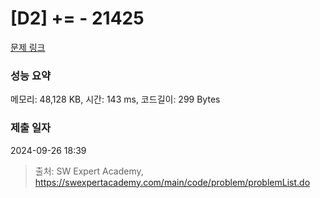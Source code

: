 # [D2] += - 21425 

[문제 링크](https://swexpertacademy.com/main/code/problem/problemDetail.do?contestProbId=AZD8K_UayDoDFAVs) 

### 성능 요약

메모리: 48,128 KB, 시간: 143 ms, 코드길이: 299 Bytes

### 제출 일자

2024-09-26 18:39



> 출처: SW Expert Academy, https://swexpertacademy.com/main/code/problem/problemList.do
